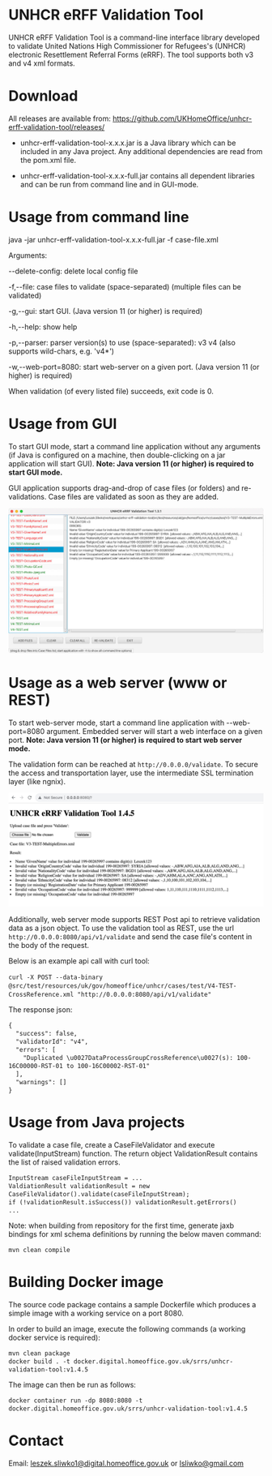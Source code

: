 # UNHCR eRFF Validation Tool
UNHCR eRFF Validation Tool is a command-line interface library developed to validate United Nations High Commissioner for Refugees's (UNHCR) electronic Resettlement Referral Forms (eRRF). The tool supports both v3 and v4 xml formats.


# Download
All releases are available from:
https://github.com/UKHomeOffice/unhcr-erff-validation-tool/releases/

* unhcr-erff-validation-tool-x.x.x.jar is a Java library which can be included in any Java project. Any additional dependencies are read from the pom.xml file.

* unhcr-erff-validation-tool-x.x.x-full.jar contains all dependent libraries and can be run from command line and in GUI-mode.


# Usage from command line
java -jar unhcr-erff-validation-tool-x.x.x-full.jar -f case-file.xml

Arguments:

--delete-config: delete local config file

-f,--file: case files to validate (space-separated)
(multiple files can be validated)

-g,--gui: start GUI. (Java version 11 (or higher) is required)

-h,--help: show help

-p,--parser: parser version(s) to use (space-separated): v3 v4 (also supports wild-chars, e.g. 'v4*')

-w,--web-port=8080: start web-server on a given port. (Java version 11 (or higher) is required)

When validation (of every listed file) succeeds, exit code is 0.


# Usage from GUI
To start GUI mode, start a command line application without any arguments (if Java is configured on a machine, then double-clicking on a jar application will start GUI). **Note: Java version 11 (or higher) is required to start GUI mode.**

GUI application supports drag-and-drop of case files (or folders) and re-validations. Case files are validated as soon as they are added.


![Usage GUI 1](readme-usage-gui-1.jpg?raw=true "Usage GUI 1")


# Usage as a web server (www or REST)

To start web-server mode, start a command line application with --web-port=8080 argument. Embedded server will start a web interface on a given port. **Note: Java version 11 (or higher) is required to start web server mode.**

The validation  form can be reached at ```http://0.0.0.0/validate```. To secure the access and transportation layer, use the intermediate SSL termination layer (like ngnix).

![Usage GUI 1](readme-usage-web-server-1.jpg?raw=true "Usage Web Server 1")

Additionally, web server mode supports REST Post api to retrieve validation data as a json object. To use the validation tool as REST, use the url ```http://0.0.0.0:8080/api/v1/validate``` and send the case file's content in the body of the request.

Below is an example api call with curl tool:

```curl -X POST --data-binary @src/test/resources/uk/gov/homeoffice/unhcr/cases/test/V4-TEST-CrossReference.xml "http://0.0.0.0:8080/api/v1/validate"```

The response json:

```
{
  "success": false,
  "validatorId": "v4",
  "errors": [
    "Duplicated \u0027DataProcessGroupCrossReference\u0027(s): 100-16C00000-RST-01 to 100-16C00002-RST-01"
  ],
  "warnings": []
}
```

# Usage from Java projects

To validate a case file, create a CaseFileValidator and execute validate(InputStream) function. The return object ValidationResult contains the list of raised validation errors.
```
InputStream caseFileInputStream = ...
ValdiationResult validationResult = new CaseFileValidator().validate(caseFileInputStream);
if (!validationResult.isSuccess()) validationResult.getErrors()
...
```

Note: when building from repository for the first time, generate jaxb bindings for xml schema definitions by running the below maven command:
```
mvn clean compile
```

# Building Docker image

The source code package contains a sample Dockerfile which produces a simple image with a working service on a port 8080.

In order to build an image, execute the following commands (a working docker service is required):

```
mvn clean package
docker build . -t docker.digital.homeoffice.gov.uk/srrs/unhcr-validation-tool:v1.4.5
```

The image can then be run as follows:

```
docker container run -dp 8080:8080 -t docker.digital.homeoffice.gov.uk/srrs/unhcr-validation-tool:v1.4.5
```

# Contact
Email: leszek.sliwko1@digital.homeoffice.gov.uk or lsliwko@gmail.com
